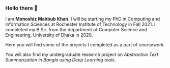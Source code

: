 ### Hello there 👋


I am **Monoshiz Mahbub Khan**. I will be starting my PhD in Computing and Information Sciences at Rochester Institute of Technology in Fall 2021. I completed my B.Sc. from the department of Computer Science and Engineering, University of Dhaka in 2020.

Here you will find some of the projects I completed as a part of coursework.

You will also find my undergraduate research project on *Abstractive Text Summarization in Bangla using Deep Learning tools*.

